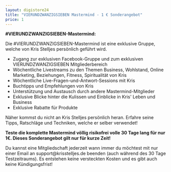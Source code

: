 ```yaml
---
layout: digistore24
title: "VIERUNDZWANZIGSIEBEN Mastermind - 1 € Sonderangebot"
price: 1
---
```

<p><strong>#VIERUNDZWANZIGSIEBEN-Mastermind:</strong></p>
<p>Die #VIERUNDZWANZIGSIEBEN-Mastermind ist eine exklusive Gruppe, welche von Kris Stelljes pers&#xF6;nlich gef&#xFC;hrt wird.</p>
<ul><li>Zugang zur exklusiven Facebook-Gruppe und zum exklusiven VIERUNDZWANZIGSIEBEN Mitgliederbereich</li>
<li>W&#xF6;chentliche Livestreams zu den Themen Business, Wohlstand, Online Marketing, Beziehungen, Fitness, Spiritualit&#xE4;t von Kris</li>
<li>W&#xF6;chentliche Live-Fragen-und-Antwort-Sessions mit Kris</li>
<li>Buchtipps und Empfehlungen von Kris</li>
<li>Unterst&#xFC;tzung und Austausch durch&#xA0;andere Mastermind-Mitglieder</li>
<li>Exklusive Blicke hinter die Kulissen und Einblicke in Kris&apos; Leben und Business</li>
<li>Exklusive Rabatte f&#xFC;r Produkte&#xA0;</li>
</ul><p>N&#xE4;her kommst du nicht an Kris Stelljes pers&#xF6;nlich heran. Erfahre seine Tipps, Ratschl&#xE4;ge und Techniken, welche er selber verwendet!</p>
<p><strong>Teste die komplette Mastermind v&#xF6;llig risikofrei volle 30 Tage lang f&#xFC;r nur 1&#x20AC;. Dieses Sonderangebot gilt nur f&#xFC;r kurze Zeit!</strong></p>
<p>Du kannst eine Mitgliedschaft jederzeit wann immer du m&#xF6;chtest mit nur einer Email an support@krisstelljes.de beenden&#xA0;(auch w&#xE4;hrend des 30 Tage Testzeitraums). Es entstehen keine versteckten Kosten und es gibt auch keine K&#xFC;ndigungsfrist!</p>